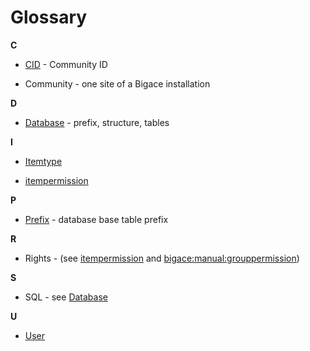 # Glossary

**C**

*  [CID](cid_cid) - Community ID

*  Community - one site of a Bigace installation

**D**

*  [Database](Database) - prefix, structure, tables

**I**

*  [Itemtype](Itemtype)

*  [itempermission](itempermission)

**P**

*  [Prefix](database) - database base table prefix

**R**

*  Rights - (see [itempermission](itempermission) and [bigace:manual:grouppermission](manual/grouppermission))

**S**

*  SQL - see [Database](Database)

**U**

*  [User](user)
